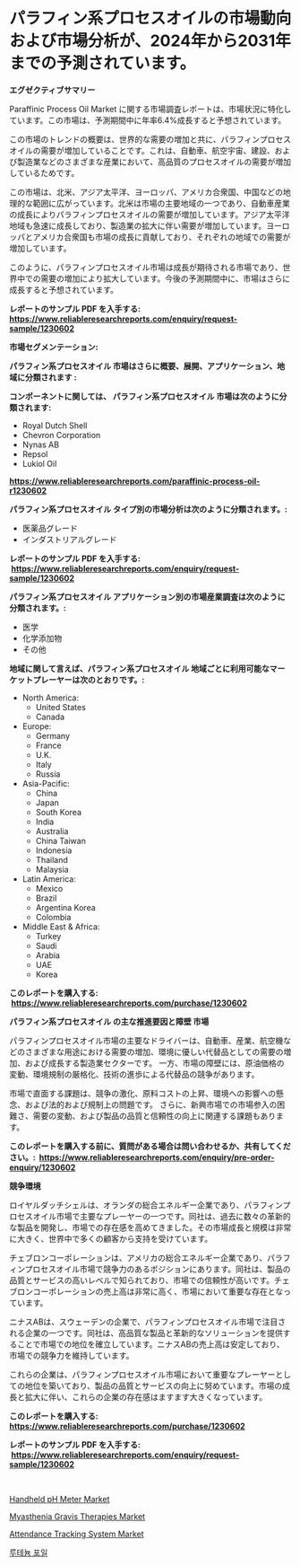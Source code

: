 <p><h1>パラフィン系プロセスオイルの市場動向および市場分析が、2024年から2031年までの予測されています。</h1></p><p><strong>エグゼクティブサマリー</strong></p>
<p><p>Paraffinic Process Oil Market に関する市場調査レポートは、市場状況に特化しています。この市場は、予測期間中に年率6.4%成長すると予想されています。</p><p>この市場のトレンドの概要は、世界的な需要の増加と共に、パラフィンプロセスオイルの需要が増加していることです。これは、自動車、航空宇宙、建設、および製造業などのさまざまな産業において、高品質のプロセスオイルの需要が増加しているためです。</p><p>この市場は、北米、アジア太平洋、ヨーロッパ、アメリカ合衆国、中国などの地理的な範囲に広がっています。北米は市場の主要地域の一つであり、自動車産業の成長によりパラフィンプロセスオイルの需要が増加しています。アジア太平洋地域も急速に成長しており、製造業の拡大に伴い需要が増加しています。ヨーロッパとアメリカ合衆国も市場の成長に貢献しており、それぞれの地域での需要が増加しています。</p><p>このように、パラフィンプロセスオイル市場は成長が期待される市場であり、世界中での需要の増加により拡大しています。今後の予測期間中に、市場はさらに成長すると予想されています。</p></p>
<p><strong>レポートのサンプル PDF を入手する: <a href="https://www.reliableresearchreports.com/enquiry/request-sample/1230602">https://www.reliableresearchreports.com/enquiry/request-sample/1230602</a></strong></p>
<p><strong>市場セグメンテーション:</strong></p>
<p><strong> パラフィン系プロセスオイル 市場はさらに概要、展開、アプリケーション、地域に分類されます :</strong></p>
<p><strong>コンポーネントに関しては、 パラフィン系プロセスオイル 市場は次のように分類されます: &nbsp;</strong></p>
<p><ul><li>Royal Dutch Shell</li><li>Chevron Corporation</li><li>Nynas AB</li><li>Repsol</li><li>Lukiol Oil</li></ul></p>
<p><strong><a href="https://www.reliableresearchreports.com/paraffinic-process-oil-r1230602">https://www.reliableresearchreports.com/paraffinic-process-oil-r1230602</a></strong></p>
<p><strong> パラフィン系プロセスオイル タイプ別の市場分析は次のように分類されます。:</strong></p>
<p><ul><li>医薬品グレード</li><li>インダストリアルグレード</li></ul></p>
<p><strong>レポートのサンプル PDF を入手する: &nbsp;<a href="https://www.reliableresearchreports.com/enquiry/request-sample/1230602">https://www.reliableresearchreports.com/enquiry/request-sample/1230602</a></strong></p>
<p><strong> パラフィン系プロセスオイル アプリケーション別の市場産業調査は次のように分類されます。:</strong></p>
<p><ul><li>医学</li><li>化学添加物</li><li>その他</li></ul></p>
<p><strong>地域に関して言えば、パラフィン系プロセスオイル 地域ごとに利用可能なマーケットプレーヤーは次のとおりです。:</strong></p>
<p><ul>
    <li>
        North America:
        <ul>
            <li>United States</li>
            <li>Canada</li>
        </ul>
    </li>
    <li>
        Europe:
        <ul>
            <li>Germany</li>
            <li>France</li>
            <li>U.K.</li>
            <li>Italy</li>
            <li>Russia</li>
        </ul>
    </li>
    <li>
        Asia-Pacific:
        <ul>
            <li>China</li>
            <li>Japan</li>
            <li>South Korea</li>
            <li>India</li>
            <li>Australia</li>
            <li>China Taiwan</li>
            <li>Indonesia</li>
            <li>Thailand</li>
            <li>Malaysia</li>
        </ul>
    </li>
    <li>
        Latin America:
        <ul>
            <li>Mexico</li>
            <li>Brazil</li>
            <li>Argentina Korea</li>
            <li>Colombia</li>
        </ul>
    </li>
    <li>
        Middle East & Africa:
        <ul>
            <li>Turkey</li>
            <li>Saudi</li>
            <li>Arabia</li>
            <li>UAE</li>
            <li>Korea</li>
        </ul>
    </li>
    </ul></p>
<p><strong>このレポートを購入する: &nbsp;<a href="https://www.reliableresearchreports.com/purchase/1230602">https://www.reliableresearchreports.com/purchase/1230602</a></strong></p>
<p><strong>パラフィン系プロセスオイル の主な推進要因と障壁 市場</strong></p>
<p><p>パラフィンプロセスオイル市場の主要なドライバーは、自動車、産業、航空機などのさまざまな用途における需要の増加、環境に優しい代替品としての需要の増加、および成長する製造業セクターです。 一方、市場の障壁には、原油価格の変動、環境規制の厳格化、技術の進歩による代替品の競争があります。</p><p>市場で直面する課題は、競争の激化、原料コストの上昇、環境への影響への懸念、および法的および規制上の問題です。 さらに、新興市場での市場参入の困難さ、需要の変動、および製品の品質と信頼性の向上に関連する課題もあります。</p></p>
<p><strong>このレポートを購入する前に、質問がある場合は問い合わせるか、共有してください。:&nbsp; <a href="https://www.reliableresearchreports.com/enquiry/pre-order-enquiry/1230602">https://www.reliableresearchreports.com/enquiry/pre-order-enquiry/1230602</a></strong></p>
<p><strong>競争環境</strong></p>
<p><p>ロイヤルダッチシェルは、オランダの総合エネルギー企業であり、パラフィンプロセスオイル市場で主要なプレーヤーの一つです。同社は、過去に数々の革新的な製品を開発し、市場での存在感を高めてきました。その市場成長と規模は非常に大きく、世界中で多くの顧客から支持を受けています。</p><p>チェブロンコーポレーションは、アメリカの総合エネルギー企業であり、パラフィンプロセスオイル市場で競争力のあるポジションにあります。同社は、製品の品質とサービスの高いレベルで知られており、市場での信頼性が高いです。チェブロンコーポレーションの売上高は非常に高く、市場において重要な存在となっています。</p><p>ニナスABは、スウェーデンの企業で、パラフィンプロセスオイル市場で注目される企業の一つです。同社は、高品質な製品と革新的なソリューションを提供することで市場での地位を確立しています。ニナスABの売上高は安定しており、市場での競争力を維持しています。</p><p>これらの企業は、パラフィンプロセスオイル市場において重要なプレーヤーとしての地位を築いており、製品の品質とサービスの向上に努めています。市場の成長と拡大に伴い、これらの企業の存在感はますます大きくなっています。</p></p>
<p><strong>このレポートを購入する: &nbsp; <a href="https://www.reliableresearchreports.com/purchase/1230602">https://www.reliableresearchreports.com/purchase/1230602</a></strong></p>
<p><strong>レポートのサンプル PDF を入手する: &nbsp;<a href="https://www.reliableresearchreports.com/enquiry/request-sample/1230602">https://www.reliableresearchreports.com/enquiry/request-sample/1230602</a></strong><strong></strong></p>
<p>&nbsp;</p>
<p><p><a href="https://github.com/Hazelklievgspy6vdcsmu106w/Market-Research-Report-List-2/blob/main/handheld-ph-meter-market.md">Handheld pH Meter Market</a></p><p><a href="https://www.linkedin.com/pulse/myasthenia-gravis-therapies-market-outlook-industry-overview-rfgze?trackingId=B3v26WHtfnfoHM%2Fwc5Vj5w%3D%3D">Myasthenia Gravis Therapies Market</a></p><p><a href="https://www.linkedin.com/pulse/attendance-tracking-system-market-report-reveals-latest-trends-xg2je?trackingId=u9vLf1TkduhUIw22NcbvBA%3D%3D">Attendance Tracking System Market</a></p><p><a href="https://github.com/GabrielBlanda5656/Market-Research-Report-List-1/blob/main/172321428754.md">루테늄 포일</a></p></p>